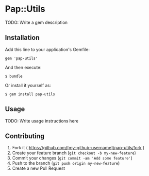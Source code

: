 # Pap::Utils

TODO: Write a gem description

## Installation

Add this line to your application's Gemfile:

    gem 'pap-utils'

And then execute:

    $ bundle

Or install it yourself as:

    $ gem install pap-utils

## Usage

TODO: Write usage instructions here

## Contributing

1. Fork it ( https://github.com/[my-github-username]/pap-utils/fork )
2. Create your feature branch (`git checkout -b my-new-feature`)
3. Commit your changes (`git commit -am 'Add some feature'`)
4. Push to the branch (`git push origin my-new-feature`)
5. Create a new Pull Request
